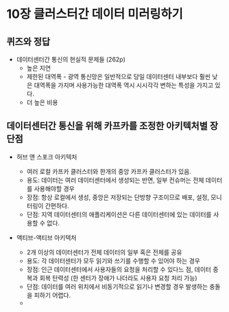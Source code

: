 # 10장 클러스터간 데이터 미러링하기

## 퀴즈와 정답
 * 데이터센터간 통신의 현실적 문제들 (262p)
   * 높은 지연
   * 제한된 대역폭 - 광역 통신망은 일반적으로 당일 데이터센터 내부보다 훨씬 낮은 대역폭을 가지며 사용가능한 대역폭 역시 시시각각 변하는 특성을 가지고 있다.
   * 더 높은 비용

## 데이터센터간 통신을 위해 카프카를 조정한 아키텍처별 장단점
 * 허브 앤 스포크 아키텍처
   * 여러 로컬 카프카 클러스터와 한개의 중앙 카프카 클러스터가 있음.
   * 용도: 데이터는 여러 데이터센터에서 생성되는 반면, 일부 컨슈머는 전체 데이터를 사용해야할 경우
   * 장점: 항상 로컬에서 생성, 중앙은 저장되는 단방향 구조이므로 배포, 설정, 모니터링이 간편하다.
   * 단점: 지역 데이터센터의 애플리케이션은 다른 데이터센터에 있는 데이터를 사용할 수 없다.
  
 * 액티브-액티브 아키텍처
   * 2개 이상의 데이터센터가 전체 데이터의 일부 혹은 전체를 공유
   * 용도: 각 데이터센터가 모두 읽기와 쓰기를 수행할 수 있어야 하는 경우
   * 장점: 인근 데이터센터에서 사용자들의 요청을 처리할 수 있다느 점, 데이터 중복과 회복 탄력성 (한 센터가 장애가 나더라도 사용자 요청 처리 가능)
   * 단점: 데이터를 여러 위치에서 비동기적으로 읽기나 변경할 경우 발생하는 충돌을 피하기 어렵다.
   * 
